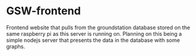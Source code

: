 # GSW-frontend
Frontend website that pulls from the groundstation database stored on the same raspberry pi as this server is running on. Planning on this being a simple nodejs server that presents the data in the database with some graphs.
